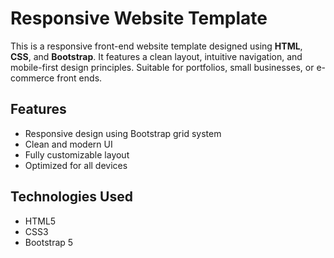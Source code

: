 # Responsive Website Template

This is a responsive front-end website template designed using **HTML**, **CSS**, and **Bootstrap**. It features a clean layout, intuitive navigation, and mobile-first design principles. Suitable for portfolios, small businesses, or e-commerce front ends.

## Features
- Responsive design using Bootstrap grid system
- Clean and modern UI
- Fully customizable layout
- Optimized for all devices

## Technologies Used
- HTML5  
- CSS3  
- Bootstrap 5


